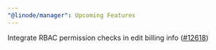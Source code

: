 ```yaml
---
"@linode/manager": Upcoming Features
---
```


Integrate RBAC permission checks in edit billing info ([#12618](https://github.com/linode/manager/pull/12618))
